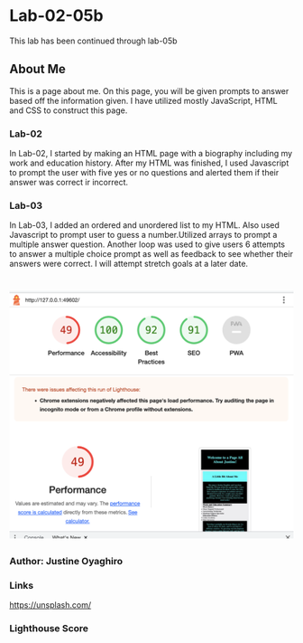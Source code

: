 # Lab-02-05b
This lab has been continued through lab-05b
## About Me
This is a page about me. On this page, you will be given prompts to answer based off the information given. I have utilized mostly JavaScript, HTML and CSS to construct this page.
### Lab-02
In Lab-02, I started by making an HTML page with a biography including my work and education history. After my HTML was finished, I used Javascript to prompt the user with five yes or no questions and alerted them if their answer was correct ir incorrect.
### Lab-03
In Lab-03, I added an ordered and unordered list to my HTML. Also used Javascript to prompt user to guess a number.Utilized arrays to prompt a multiple answer question. Another loop was used to give users 6 attempts to answer a multiple choice prompt as well as feedback to see whether their answers were correct. I will attempt stretch goals at a later date.


![Lighthouse score for Lab03](./img/lighthouseimg1.png)
=======
### Author: Justine Oyaghiro

### Links
https://unsplash.com/

### Lighthouse Score

